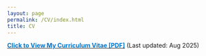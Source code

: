 ```yaml
---
layout: page
permalink: /CV/index.html
title: CV
---
```


[**<font color='#0074cc'>Click to View My Curriculum Vitae [PDF]</font>**](https://drive.google.com/file/d/1IxosS1DVM5r-rW5JxwKhUnlYRheOP2-X/view) (Last updated: Aug 2025)
